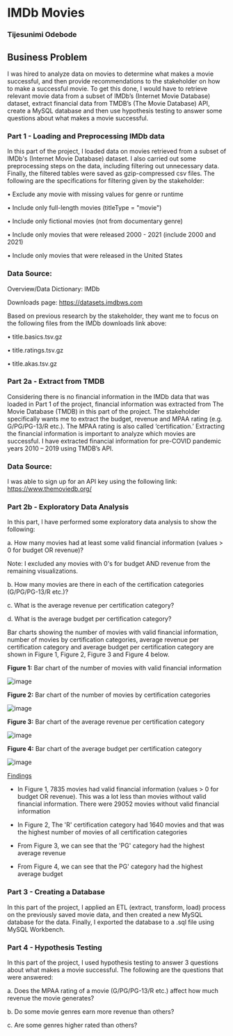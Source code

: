 # IMDb Movies

### Tijesunimi Odebode

## Business Problem

I was hired to analyze data on movies to determine what makes a movie successful, and then provide recommendations to the stakeholder on how to make a successful movie. To get this done, I would have to retrieve relevant movie data from a subset of IMDb’s (Internet Movie Database) dataset, extract financial data from TMDB’s (The Movie Database) API, create a MySQL database and then use hypothesis testing to answer some questions about what makes a movie successful.

### Part 1 - Loading and Preprocessing IMDb data

In this part of the project, I loaded data on movies retrieved from a subset of IMDb's (Internet Movie Database) dataset. I also carried out some preprocessing steps on the data, including filtering out unnecessary data. Finally, the filtered tables were saved as gzip-compressed csv files. The following are the specifications for filtering given by the stakeholder:

•	Exclude any movie with missing values for genre or runtime

•	Include only full-length movies (titleType = "movie")

•	Include only fictional movies (not from documentary genre)

•	Include only movies that were released 2000 - 2021 (include 2000 and 2021)

•	Include only movies that were released in the United States

### Data Source:

Overview/Data Dictionary: IMDb

Downloads page: https://datasets.imdbws.com

Based on previous research by the stakeholder, they want me to focus on the following files from the IMDb downloads link above:

•	title.basics.tsv.gz

•	title.ratings.tsv.gz

•	title.akas.tsv.gz

### Part 2a - Extract from TMDB

Considering there is no financial information in the IMDb data that was loaded in Part 1 of the project, financial information was extracted from The Movie Database (TMDB) in this part of the project. The stakeholder specifically wants me to extract the budget, revenue and MPAA rating (e.g. G/PG/PG-13/R etc.). The MPAA rating is also called ‘certification.’ Extracting the financial information is important to analyze which movies are successful. I have extracted financial information for pre-COVID pandemic years 2010 – 2019 using TMDB’s API.

### Data Source:

I was able to sign up for an API key using the following link: https://www.themoviedb.org/ 

### Part 2b - Exploratory Data Analysis

In this part, l have performed some exploratory data analysis to show the following:

a. How many movies had at least some valid financial information (values > 0 for budget OR revenue)?

Note: I excluded any movies with 0's for budget AND revenue from the remaining visualizations.

b. How many movies are there in each of the certification categories (G/PG/PG-13/R etc.)?

c. What is the average revenue per certification category?

d. What is the average budget per certification category?

Bar charts showing the number of movies with valid financial information, number of movies by certification categories, average revenue per certification category and average budget per certification category are shown in Figure 1, Figure 2, Figure 3 and Figure 4 below.

**Figure 1:** Bar chart of the number of movies with valid financial information

![image](https://user-images.githubusercontent.com/97941938/173638842-43949783-4f65-4bad-8f26-76fa0b88c889.png)

**Figure 2:** Bar chart of the number of movies by certification categories

![image](https://user-images.githubusercontent.com/97941938/173639755-2b1e33bf-227e-40d1-b6ba-2c93ca8feb71.png)

**Figure 3:** Bar chart of the average revenue per certification category

![image](https://user-images.githubusercontent.com/97941938/173639829-2869e8d6-fff3-44ea-b879-31765444a280.png)

**Figure 4:** Bar chart of the average budget per certification category

![image](https://user-images.githubusercontent.com/97941938/173639877-6fe4fecd-8920-4bab-9c2a-1413fc19daa3.png)

<ins>Findings</ins> 

- In Figure 1, 7835 movies had valid financial information (values > 0 for budget OR revenue). This was a lot less than movies without valid financial information. There were 29052 movies without valid financial information

- In Figure 2, The 'R' certification category had 1640 movies and that was the highest number of movies of all certification categories

- From Figure 3, we can see that the 'PG' category had the highest average revenue

- From Figure 4, we can see that the PG' category had the highest average budget



### Part 3 - Creating a Database

In this part of the project, I applied an ETL (extract, transform, load) process on the previously saved movie data, and then created a new MySQL database for the data. Finally, I exported the database to a .sql file using MySQL Workbench.

### Part 4 - Hypothesis Testing

In this part of the project, I used hypothesis testing to answer 3 questions about what makes a movie successful. The following are the questions that were answered:

a. Does the MPAA rating of a movie (G/PG/PG-13/R etc.) affect how much revenue the movie generates?

b. Do some movie genres earn more revenue than others?

c. Are some genres higher rated than others?
